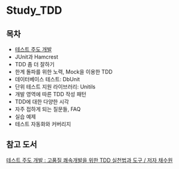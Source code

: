 # Study_TDD

## 목차

- [테스트 주도 개발](./docs/%ED%85%8C%EC%8A%A4%ED%8A%B8%20%EC%A3%BC%EB%8F%84%20%EA%B0%9C%EB%B0%9C.md)
- JUnit과 Hamcrest
- TDD 좀 더 잘하기
- 한계 돌파를 위한 노력, Mock을 이용한 TDD
- 데이터베이스 테스트: DbUnit
- 단위 테스트 지원 라이브러리: Unitils
- 개발 영역에 따른 TDD 작성 패턴
- TDD에 대한 다양한 시각
- 자주 접하게 되는 질문들, FAQ
- 실습 예제
- 테스트 자동화와 커버리지



## 참고 도서

[테스트 주도 개발 : 고품질 쾌속개발을 위한 TDD 실천법과 도구 / 저자 채수원](https://www.hanbit.co.kr/store/books/look.php?p_code=B3818551654)